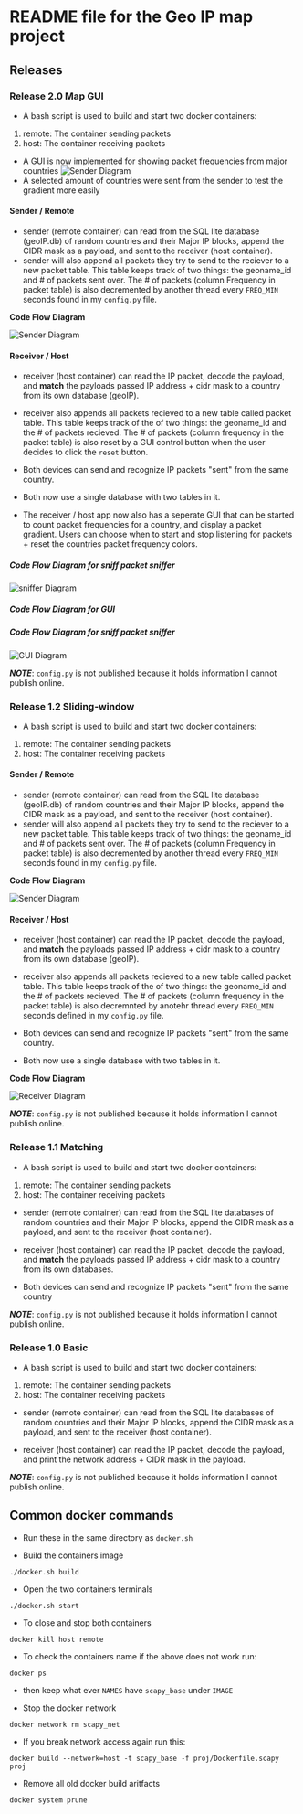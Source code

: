 # README file for the Geo IP map project


## Releases 

### Release 2.0 Map GUI 

- A bash script is used to build and start two docker containers: 
1. remote: The container sending packets 
2. host: The container receiving packets

- A GUI is now implemented for showing packet frequencies from major countries
![Sender Diagram](images/v2/gui-demo.gif)
- A selected amount of countries were sent from the sender to test the gradient more easily

#### Sender / Remote
- sender (remote container) can read from the SQL lite database (geoIP.db) of random countries and their Major IP blocks, append the CIDR mask as a payload, and sent to the receiver (host container). 
- sender will also append all packets they try to send to the reciever to a new packet table. This table keeps track of two things: the geoname_id and # of packets sent over. The # of packets (column Frequency in packet table) is also decremented by another thread every `FREQ_MIN` seconds found in my `config.py` file. 

**Code Flow Diagram**

![Sender Diagram](images/v1-2/sender-remote-light-v1-2.png)

#### Receiver / Host
- receiver (host container) can read the IP packet, decode the payload, and **match** the payloads passed IP address + cidr mask to a country from its own database (geoIP).
- receiver also appends all packets recieved to a new table called packet table. This table keeps track of the of two things: the geoname_id and the # of packets recieved. The # of packets (column frequency in the packet table) is also reset by a GUI control button when the user decides to click the `reset` button. 

- Both devices can send and recognize IP packets "sent" from the same country. 

- Both now use a single database with two tables in it.

- The receiver / host app now also has a seperate GUI that can be started to count packet frequencies for a country, and display a packet gradient. Users can choose when to start and stop listening for packets + reset the countries packet frequency colors.

##### Code Flow Diagram for sniff packet sniffer

![sniffer Diagram](images/v1-2/receiver-host-light-v1-2.png)

##### Code Flow Diagram for GUI 

##### Code Flow Diagram for sniff packet sniffer

![GUI Diagram](images/v2/gui-loop-receiver-light-v2.png)

***NOTE***: `config.py` is not published because it holds information I cannot publish online.

### Release 1.2 Sliding-window 

- A bash script is used to build and start two docker containers: 
1. remote: The container sending packets 
2. host: The container receiving packets


#### Sender / Remote
- sender (remote container) can read from the SQL lite database (geoIP.db) of random countries and their Major IP blocks, append the CIDR mask as a payload, and sent to the receiver (host container). 
- sender will also append all packets they try to send to the reciever to a new packet table. This table keeps track of two things: the geoname_id and # of packets sent over. The # of packets (column Frequency in packet table) is also decremented by another thread every `FREQ_MIN` seconds found in my `config.py` file. 

**Code Flow Diagram**

![Sender Diagram](images/v1-2/sender-remote-light-v1-2.png)

#### Receiver / Host
- receiver (host container) can read the IP packet, decode the payload, and **match** the payloads passed IP address + cidr mask to a country from its own database (geoIP).
- receiver also appends all packets recieved to a new table called packet table. This table keeps track of the of two things: the geoname_id and the # of packets recieved. The # of packets (column frequency in the packet table) is also decremnted by anotehr thread every `FREQ_MIN` seconds defined in my `config.py` file. 

- Both devices can send and recognize IP packets "sent" from the same country. 

- Both now use a single database with two tables in it.

**Code Flow Diagram**

![Receiver Diagram](images/v1-2/receiver-host-light-v1-2.png)

***NOTE***: `config.py` is not published because it holds information I cannot publish online.

### Release 1.1 Matching 

- A bash script is used to build and start two docker containers: 
1. remote: The container sending packets 
2. host: The container receiving packets

- sender (remote container) can read from the SQL lite databases of random countries and their Major IP blocks, append the CIDR mask as a payload, and sent to the receiver (host container).  

- receiver (host container) can read the IP packet, decode the payload, and **match** the payloads passed IP address + cidr mask to a country from its own databases.

- Both devices can send and recognize IP packets "sent" from the same country

***NOTE***: `config.py` is not published because it holds information I cannot publish online.



### Release 1.0 Basic
- A bash script is used to build and start two docker containers: 
1. remote: The container sending packets 
2. host: The container receiving packets

- sender (remote container) can read from the SQL lite databases of random countries and their Major IP blocks, append the CIDR mask as a payload, and sent to the receiver (host container).  

- receiver (host container) can read the IP packet, decode the payload, and print the network address + CIDR mask in the payload. 

***NOTE***: `config.py` is not published because it holds information I cannot publish online.


## Common docker commands
- Run these in the same directory as `docker.sh`

- Build the containers image
```
./docker.sh build
```

- Open the two containers terminals 
```
./docker.sh start
```

- To close and stop both containers
```
docker kill host remote
```

- To check the containers name if the above does not work run: 
```
docker ps
```
- then keep what ever `NAMES` have `scapy_base` under `IMAGE`

- Stop the docker network
```
docker network rm scapy_net
```

- If you break network access again run this: 
```
docker build --network=host -t scapy_base -f proj/Dockerfile.scapy proj
```

- Remove all old docker build aritfacts 
```
docker system prune
```
